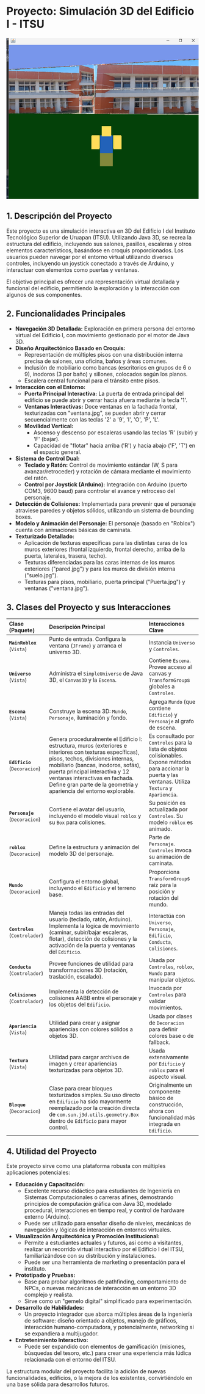 # Proyecto: Simulación 3D del Edificio I - ITSU

<img src="Edificio.jpg.png"></img>

## 1. Descripción del Proyecto

Este proyecto es una simulación interactiva en 3D del Edificio I del Instituto Tecnológico Superior de Uruapan (ITSU). Utilizando Java 3D, se recrea la estructura del edificio, incluyendo sus salones, pasillos, escaleras y otros elementos característicos, basándose en croquis proporcionados. Los usuarios pueden navegar por el entorno virtual utilizando diversos controles, incluyendo un joystick conectado a través de Arduino, y interactuar con elementos como puertas y ventanas.

El objetivo principal es ofrecer una representación virtual detallada y funcional del edificio, permitiendo la exploración y la interacción con algunos de sus componentes.

## 2. Funcionalidades Principales

* **Navegación 3D Detallada:** Exploración en primera persona del entorno virtual del Edificio I, con movimiento gestionado por el motor de Java 3D.
* **Diseño Arquitectónico Basado en Croquis:**
    * Representación de múltiples pisos con una distribución interna precisa de salones, una oficina, baños y áreas comunes.
    * Inclusión de mobiliario como bancas (escritorios en grupos de 6 o 9), inodoros (3 por baño) y sillones, colocados según los planos.
    * Escalera central funcional para el tránsito entre pisos.
* **Interacción con el Entorno:**
    * **Puerta Principal Interactiva:** La puerta de entrada principal del edificio se puede abrir y cerrar hacia afuera mediante la tecla '1'.
    * **Ventanas Interactivas:** Doce ventanas en la fachada frontal, texturizadas con "ventana.jpg", se pueden abrir y cerrar secuencialmente con las teclas '2' a '9', 'I', 'O', 'P', 'L'.
    * **Movilidad Vertical:**
        * Ascenso y descenso por escaleras usando las teclas 'R' (subir) y 'F' (bajar).
        * Capacidad de "flotar" hacia arriba ('R') y hacia abajo ('F', 'T') en el espacio general.
* **Sistema de Control Dual:**
    * **Teclado y Ratón:** Control de movimiento estándar (W, S para avanzar/retroceder) y rotación de cámara mediante el movimiento del ratón.
    * **Control por Joystick (Arduino):** Integración con Arduino (puerto COM3, 9600 baud) para controlar el avance y retroceso del personaje.
* **Detección de Colisiones:** Implementada para prevenir que el personaje atraviese paredes y objetos sólidos, utilizando un sistema de bounding boxes.
* **Modelo y Animación del Personaje:** El personaje (basado en "Roblox") cuenta con animaciones básicas de caminata.
* **Texturizado Detallado:**
    * Aplicación de texturas específicas para las distintas caras de los muros exteriores (frontal izquierdo, frontal derecho, arriba de la puerta, laterales, trasera, techo).
    * Texturas diferenciadas para las caras internas de los muros exteriores ("pared.jpg") y para los muros de división interna ("suelo.jpg").
    * Texturas para pisos, mobiliario, puerta principal ("Puerta.jpg") y ventanas ("ventana.jpg").

## 3. Clases del Proyecto y sus Interacciones

| Clase (Paquete)                             | Descripción Principal                                                                                                   | Interacciones Clave                                                                                                                                                                                            |
| :------------------------------------------ | :---------------------------------------------------------------------------------------------------------------------- | :------------------------------------------------------------------------------------------------------------------------------------------------------------------------------------------------------------- |
| **`MainRoblox`** (`Vista`)                  | Punto de entrada. Configura la ventana (`JFrame`) y arranca el universo 3D.                     | Instancia `Universo` y `Controles`.                                                                                                                                                                           |
| **`Universo`** (`Vista`)                   | Administra el `SimpleUniverse` de Java 3D, el `Canvas3D` y la `Escena`.                   | Contiene `Escena`. Provee acceso al canvas y `TransformGroup`s globales a `Controles`.                                                                                                                          |
| **`Escena`** (`Vista`)                      | Construye la escena 3D: `Mundo`, `Personaje`, iluminación y fondo.                    | Agrega `Mundo` (que contiene `Edificio`) y `Personaje` al grafo de escena.                                                                                                                                       |
| **`Edificio`** (`Decoracion`)               | Genera proceduralmente el Edificio I: estructura, muros (exteriores e interiores con texturas específicas), pisos, techos, divisiones internas, mobiliario (bancas, inodoros, sofás), puerta principal interactiva y 12 ventanas interactivas en fachada. Define gran parte de la geometría y apariencia del entorno explorable. | Es consultado por `Controles` para la lista de objetos colisionables. Expone métodos para accionar la puerta y las ventanas. Utiliza `Textura` y `Apariencia`.                                                  |
| **`Personaje`** (`Decoracion`)              | Contiene el avatar del usuario, incluyendo el modelo visual `roblox` y su `Box` para colisiones.            | Su posición es actualizada por `Controles`. Su modelo `roblox` es animado.                                                                                                                                    |
| **`roblox`** (`Decoracion`)                 | Define la estructura y animación del modelo 3D del personaje.                       | Parte de `Personaje`. `Controles` invoca su animación de caminata.                                                                                                                                            |
| **`Mundo`** (`Decoracion`)                  | Configura el entorno global, incluyendo el `Edificio` y el terreno base.                | Proporciona `TransformGroup`s raíz para la posición y rotación del mundo.                                                                                                                                      |
| **`Controles`** (`Controlador`)             | Maneja todas las entradas del usuario (teclado, ratón, Arduino). Implementa la lógica de movimiento (caminar, subir/bajar escaleras, flotar), detección de colisiones y la activación de la puerta y ventanas del `Edificio`. | Interactúa con `Universo`, `Personaje`, `Edificio`, `Conducta`, `Colisiones`.                                                                                                                               |
| **`Conducta`** (`Controlador`)              | Provee funciones de utilidad para transformaciones 3D (rotación, traslación, escalado).             | Usada por `Controles`, `roblox`, `Mundo` para manipular objetos.                                                                                                                                             |
| **`Colisiones`** (`Controlador`)            | Implementa la detección de colisiones AABB entre el personaje y los objetos del `Edificio`.       | Invocada por `Controles` para validar movimientos.                                                                                                                                                           |
| **`Apariencia`** (`Vista`)                  | Utilidad para crear y asignar apariencias con colores sólidos a objetos 3D.                | Usada por clases de `Decoracion` para definir colores base o de fallback.                                                                                                                                       |
| **`Textura`** (`Vista`)                     | Utilidad para cargar archivos de imagen y crear apariencias texturizadas para objetos 3D.                   | Usada extensivamente por `Edificio` y `roblox` para el aspecto visual.                                                                                                                                          |
| **`Bloque`** (`Decoracion`)                 | Clase para crear bloques texturizados simples. Su uso directo en `Edificio` ha sido mayormente reemplazado por la creación directa de `com.sun.j3d.utils.geometry.Box` dentro de `Edificio` para mayor control. | Originalmente un componente básico de construcción, ahora con funcionalidad más integrada en `Edificio`.                                                                                                   |

## 4. Utilidad del Proyecto

Este proyecto sirve como una plataforma robusta con múltiples aplicaciones potenciales:

* **Educación y Capacitación:**
    * Excelente recurso didáctico para estudiantes de Ingeniería en Sistemas Computacionales o carreras afines, demostrando principios de computación gráfica con Java 3D, modelado procedural, interacciones en tiempo real, y control de hardware externo (Arduino).
    * Puede ser utilizado para enseñar diseño de niveles, mecánicas de navegación y lógicas de interacción en entornos virtuales.
* **Visualización Arquitectónica y Promoción Institucional:**
    * Permite a estudiantes actuales y futuros, así como a visitantes, realizar un recorrido virtual interactivo por el Edificio I del ITSU, familiarizándose con su distribución y instalaciones.
    * Puede ser una herramienta de marketing o presentación para el instituto.
* **Prototipado y Pruebas:**
    * Base para probar algoritmos de pathfinding, comportamiento de NPCs, o nuevas mecánicas de interacción en un entorno 3D complejo y realista.
    * Sirve como un "gemelo digital" simplificado para experimentación.
* **Desarrollo de Habilidades:**
    * Un proyecto integrador que abarca múltiples áreas de la ingeniería de software: diseño orientado a objetos, manejo de gráficos, interacción humano-computadora, y potencialmente, networking si se expandiera a multijugador.
* **Entretenimiento Interactivo:**
    * Puede ser expandido con elementos de gamificación (misiones, búsquedas del tesoro, etc.) para crear una experiencia más lúdica relacionada con el entorno del ITSU.

La estructura modular del proyecto facilita la adición de nuevas funcionalidades, edificios, o la mejora de los existentes, convirtiéndolo en una base sólida para desarrollos futuros.
